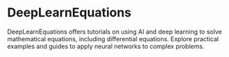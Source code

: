 # DeepLearnEquations
DeepLearnEquations offers tutorials on using AI and deep learning to solve mathematical equations, including differential equations. Explore practical examples and guides to apply neural networks to complex problems.

